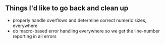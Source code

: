 ## Things I'd like to go back and clean up

- properly handle overflows and determine correct numeric sizes, everywhere
- do macro-based error handling everywhere so we get the line-number reporting in all errors